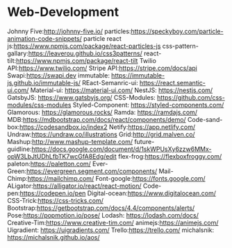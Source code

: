 # Web-Development
Johnny Five:http://johnny-five.io/
particles:https://speckyboy.com/particle-animation-code-snippets/
particle react js:https://www.npmjs.com/package/react-particles-js
css-pattern-gallary:https://leaverou.github.io/css3patterns/
react-tilt:https://www.npmjs.com/package/react-tilt
Twilio API:https://www.twilio.com/
Stripe API:https://stripe.com/docs/api
Swapi:https://swapi.dev
immutable: https://immutable-js.github.io/immutable-js/
REact-Semanric-ui: https://react.semantic-ui.com/
Material-ui: https://material-ui.com/
NestJS: https://nestjs.com/
GatsbyJS: https://www.gatsbyjs.org/
CSS-Modules: https://github.com/css-modules/css-modules
Styled-Component: https://styled-components.com/
Glamorous: https://glamorous.rocks/
Ramda: https://ramdajs.com/
MDB:https://mdbootstrap.com/docs/react/components/demo/
Code-sand-box:https://codesandbox.io/index2
Netify:https://app.netlify.com/
Undraw:https://undraw.co/illustrations
Grid:http://grid.malven.co/
Mashup:http://www.mashup-template.com/
future-guidline:https://docs.google.com/document/d/1skWPUsXy6zzw6MMx-opW3LbJtUDhLfbTK7wcGfA8Edg/edit
flex-frog:https://flexboxfroggy.com/
paleton:https://paletton.com/
Ever-Green:https://evergreen.segment.com/components/
Mail-Chimp:https://mailchimp.com/
Font-google:https://fonts.google.com/
ALigator:https://alligator.io/react/react-motion/
Code-pen:https://codepen.io/pen
Digital-ocean:https://www.digitalocean.com/
CSS-Trick:https://css-tricks.com/
Bootstrap:https://getbootstrap.com/docs/4.4/components/alerts/
Pose:https://popmotion.io/pose/
Lodash: https://lodash.com/docs/  
Creative-Tim:https://www.creative-tim.com/
animejs:https://animejs.com/
Uigradient: https://uigradients.com/
Trello:https://trello.com/ 
michalsnik: https://michalsnik.github.io/aos/
